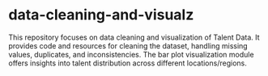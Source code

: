 # data-cleaning-and-visualz
This repository focuses on data cleaning and visualization of  Talent Data. It provides code and resources for cleaning the dataset, handling missing values, duplicates, and inconsistencies. 
The  bar plot visualization module offers insights into talent distribution across different locations/regions. 
